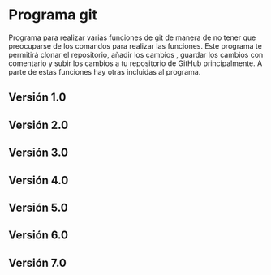 # Programa git
Programa para realizar varias funciones de git de manera de no tener que preocuparse de los comandos para realizar las funciones.
Este programa te permitirá clonar el repositorio, añadir los cambios , guardar los cambios con comentario y subir los cambios a tu repositorio de GitHub principalmente. A parte de estas funciones hay otras incluidas al programa.

Versión 1.0
-

Versión 2.0
-

Versión 3.0
-

Versión 4.0
-

Versión 5.0
-

Versión 6.0
-

Versión 7.0
-
